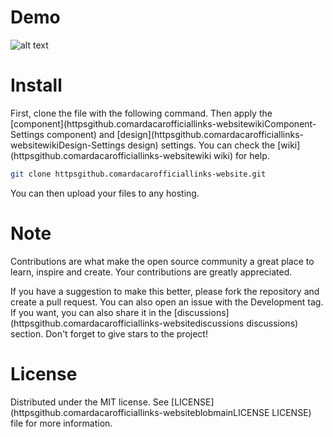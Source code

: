 # Demo

![alt text](https://hizliresim.com/8dw4icf)


# Install

First, clone the file with the following command. Then apply the [component](httpsgithub.comardacarofficiallinks-websitewikiComponent-Settings component) and [design](httpsgithub.comardacarofficiallinks-websitewikiDesign-Settings design) settings. You can check the [wiki](httpsgithub.comardacarofficiallinks-websitewiki wiki) for help.

```sh
git clone httpsgithub.comardacarofficiallinks-website.git
```

You can then upload your files to any hosting.

# Note

Contributions are what make the open source community a great place to learn, inspire and create. Your contributions are greatly appreciated.

If you have a suggestion to make this better, please fork the repository and create a pull request. You can also open an issue with the Development tag. If you want, you can also share it in the [discussions](httpsgithub.comardacarofficiallinks-websitediscussions discussions) section. Don't forget to give stars to the project!

# License
Distributed under the MIT license. See [LICENSE](httpsgithub.comardacarofficiallinks-websiteblobmainLICENSE LICENSE) file for more information.

